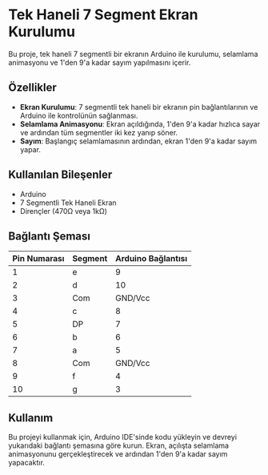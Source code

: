 # Tek Haneli 7 Segment Ekran Kurulumu

Bu proje, tek haneli 7 segmentli bir ekranın Arduino ile kurulumu, selamlama animasyonu ve 1'den 9'a kadar sayım yapılmasını içerir.

## Özellikler

- **Ekran Kurulumu**: 7 segmentli tek haneli bir ekranın pin bağlantılarının ve Arduino ile kontrolünün sağlanması.
- **Selamlama Animasyonu**: Ekran açıldığında, 1'den 9'a kadar hızlıca sayar ve ardından tüm segmentler iki kez yanıp söner.
- **Sayım**: Başlangıç selamlamasının ardından, ekran 1'den 9'a kadar sayım yapar.

## Kullanılan Bileşenler

- Arduino
- 7 Segmentli Tek Haneli Ekran
- Dirençler (470Ω veya 1kΩ)

## Bağlantı Şeması

| Pin Numarası | Segment | Arduino Bağlantısı |
|--------------|---------|--------------------|
| 1            | e       | 9                  |
| 2            | d       | 10                 |
| 3            | Com     | GND/Vcc            |
| 4            | c       | 8                  |
| 5            | DP      | 7                  |
| 6            | b       | 6                  |
| 7            | a       | 5                  |
| 8            | Com     | GND/Vcc            |
| 9            | f       | 4                  |
| 10           | g       | 3                  |

## Kullanım

Bu projeyi kullanmak için, Arduino IDE'sinde kodu yükleyin ve devreyi yukarıdaki bağlantı şemasına göre kurun. Ekran, açılışta selamlama animasyonunu gerçekleştirecek ve ardından 1'den 9'a kadar sayım yapacaktır.
